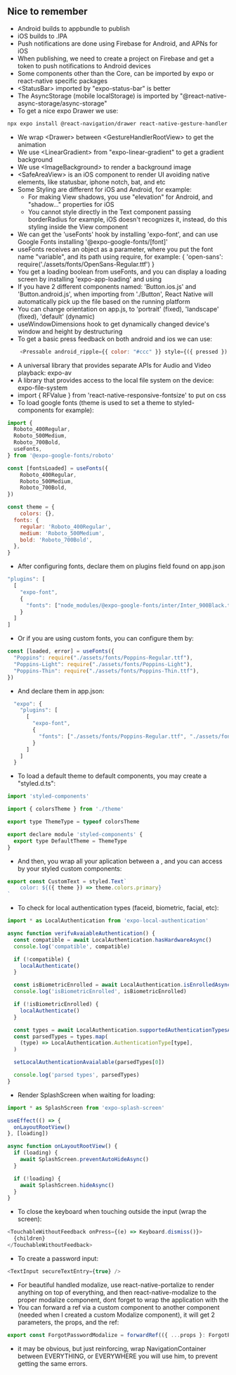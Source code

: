 ## Nice to remember

* Android builds to appbundle to publish
* iOS builds to .IPA
* Push notifications are done using Firebase for Android, and APNs for iOS
* When publishing, we need to create a project on Firebase and get a token to push notifications to Android devices
* Some components other than the Core, can be imported by expo or react-native specific packages
* \<StatusBar> imported by "expo-status-bar" is better
* The AsyncStorage (mobile localStorage) is imported by "@react-native-async-storage/async-storage"
* To get a nice expo Drawer we use:
```sh
npx expo install @react-navigation/drawer react-native-gesture-handler react-native-reanimated
```
* We wrap \<Drawer> between \<GestureHandlerRootView> to get the animation
* We use \<LinearGradient> from "expo-linear-gradient" to get a gradient background
* We use \<ImageBackground> to render a background image
* \<SafeAreaView> is an iOS component to render UI avoiding native elements, like statusbar, iphone notch, bat, and etc
* Some Styling are different for iOS and Android, for example:
	* For making View shadows, you use "elevation" for Android, and "shadow..." properties for iOS
	* You cannot style directly in the Text component passing borderRadius for example, iOS doesn't recognizes it, instead, do this styling inside the View component
* We can get the 'useFonts' hook by installing 'expo-font', and can use Google Fonts installing '@expo-google-fonts/[font]'
* useFonts receives an object as a parameter, where you put the font name "variable", and its path using require, for example: { 'open-sans': require('./assets/fonts/OpenSans-Regular.ttf') }
* You get a loading boolean from useFonts, and you can display a loading screen by installing 'expo-app-loading' and using <AppLoading>
* If you have 2 different components named: 'Button.ios.js' and 'Button.android.js', when importing from './Button', React Native will automatically pick up the file based on the running platform
* You can change orientation on app.js, to 'portrait' (fixed), 'landscape' (fixed), 'default' (dynamic)
* useWindowDimensions hook to get dynamically changed device's window and height by destructuring
* To get a basic press feedback on both android and ios we can use:
```js
	<Pressable android_ripple={{ color: "#ccc" }} style={({ pressed }) => [pressed && styles.buttonPressed,]}>
```
* A universal library that provides separate APIs for Audio and Video playback: expo-av
* A library that provides access to the local file system on the device: expo-file-system
* import { RFValue } from 'react-native-responsive-fontsize' to put on css
* To load google fonts (theme is used to set a theme to styled-components for example):
```js
import {
  Roboto_400Regular,
  Roboto_500Medium,
  Roboto_700Bold,
  useFonts,
} from '@expo-google-fonts/roboto'

const [fontsLoaded] = useFonts({
	Roboto_400Regular,
	Roboto_500Medium,
	Roboto_700Bold,
})

const theme = {
	colors: {},
  fonts: {
    regular: 'Roboto_400Regular',
    medium: 'Roboto_500Medium',
    bold: 'Roboto_700Bold',
  },
}
```
* After configuring fonts, declare them on plugins field found on app.json
```js
"plugins": [
  [
    "expo-font",
    {
      "fonts": ["node_modules/@expo-google-fonts/inter/Inter_900Black.ttf"]
    }
  ]
]
```
* Or if you are using custom fonts, you can configure them by:
```js
const [loaded, error] = useFonts({
  "Poppins": require("./assets/fonts/Poppins-Regular.ttf"),
  "Poppins-Light": require("./assets/fonts/Poppins-Light"),
  "Poppins-Thin": require("./assets/fonts/Poppins-Thin.ttf"),
})
```
* And declare them in app.json:
```js
  "expo": {
    "plugins": [
      [
        "expo-font",
        {
          "fonts": ["./assets/fonts/Poppins-Regular.ttf", "./assets/fonts/Poppins-Light"]
        }
      ]
    ]
  }
```
* To load a default theme to default components, you may create a "styled.d.ts":
```js
import 'styled-components'

import { colorsTheme } from './theme'

export type ThemeType = typeof colorsTheme

export declare module 'styled-components' {
  export type DefaultTheme = ThemeType
}
```
* And then, you wrap all your aplication between a <ThemeProvider theme={theme}>, and you can access by your styled custom components:
```js
export const CustomText = styled.Text`
	color: ${({ theme }) => theme.colors.primary}
`
```
* To check for local authentication types (faceid, biometric, facial, etc):
```js
import * as LocalAuthentication from 'expo-local-authentication'

async function verifvAvaiableAuthentication() {
  const compatible = await LocalAuthentication.hasHardwareAsync()
  console.log('compatible', compatible)

  if (!compatible) {
    localAuthenticate()
  }

  const isBiometricEnrolled = await LocalAuthentication.isEnrolledAsync()
  console.log('isBiometricEnrolled', isBiometricEnrolled)

  if (!isBiometricEnrolled) {
    localAuthenticate()
  }

  const types = await LocalAuthentication.supportedAuthenticationTypesAsync()
  const parsedTypes = types.map(
    (type) => LocalAuthentication.AuthenticationType[type],
  )

  setLocalAuthenticationAvaialable(parsedTypes[0])

  console.log('parsed types', parsedTypes)
}
```
* Render SplashScreen when waiting for loading:
```js
import * as SplashScreen from 'expo-splash-screen'

useEffect(() => {
  onLayoutRootView()
}, [loading])

async function onLayoutRootView() {
  if (loading) {
    await SplashScreen.preventAutoHideAsync()
  }

  if (!loading) {
    await SplashScreen.hideAsync()
  }
}
```
* To close the keyboard when touching outside the input (wrap the screen):
```js
<TouchableWithoutFeedback onPress={(e) => Keyboard.dismiss()}>
  {children}
</TouchableWithoutFeedback>
```
* To create a password input:
```js
<TextInput secureTextEntry={true} />
```
* For beautiful handled modalize, use react-native-portalize to render anything on top of everything, and then react-native-modalize to the proper modalize component, dont forget to wrap the application with the <GestureHandlerRootView />
* You can forward a ref via a custom component to another component (needed when I created a custom Modalize component), it will get 2 parameters, the props, and the ref:
```js
export const ForgotPasswordModalize = forwardRef(({ ...props }: ForgotPasswordModalizeProps, ref) => { return ( <Modalize ref={ref}> ) }
```
* it may be obvious, but just reinforcing, wrap NavigationContainer between EVERYTHING, or EVERYWHERE you will use him, to prevent getting the same errors.